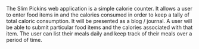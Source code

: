 The Slim Pickins web application is a simple calorie counter.  It allows a user to enter food items in and the calories consumed in order to keep a tally of total caloric consumption.  It will be presented as a blog / journal.  A user will be able to submit particular food items and the calories associated with that item.  The user can list their meals daily and keep track of their meals over a period of time.  
